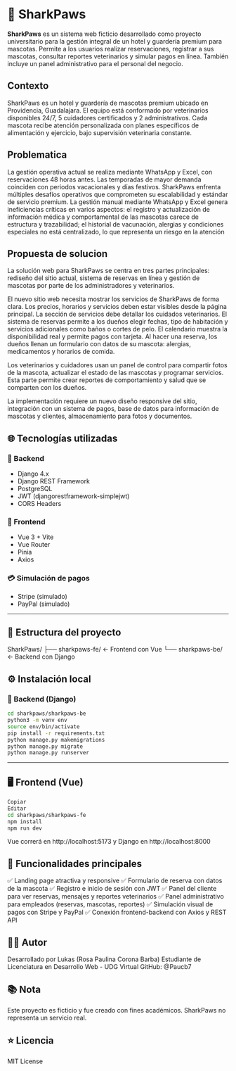 # 🦈 SharkPaws

**SharkPaws** es un sistema web ficticio desarrollado como proyecto universitario para la gestión integral de un hotel y guardería premium para mascotas. Permite a los usuarios realizar reservaciones, registrar a sus mascotas, consultar reportes veterinarios y simular pagos en línea. También incluye un panel administrativo para el personal del negocio.

## Contexto

SharkPaws es un hotel y guardería de mascotas premium ubicado en Providencia, Guadalajara. El equipo está conformado por veterinarios disponibles 24/7, 5 cuidadores certificados y 2 administrativos. Cada mascota recibe atención personalizada con planes específicos de alimentación y ejercicio, bajo supervisión veterinaria constante.

## Problematica

La gestión operativa actual se realiza mediante WhatsApp y Excel, con reservaciones 48 horas antes. Las temporadas de mayor demanda coinciden con periodos vacacionales y días festivos.
SharkPaws enfrenta múltiples desafíos operativos que comprometen su escalabilidad y estándar de servicio premium. La gestión manual mediante WhatsApp y Excel genera ineficiencias críticas en varios aspectos: el registro y actualización de información médica y comportamental de las mascotas carece de estructura y trazabilidad; el historial de vacunación, alergias y condiciones especiales no está centralizado, lo que representa un riesgo en la atención

## Propuesta de solucion

La solución web para SharkPaws se centra en tres partes principales: rediseño del sitio actual, sistema de reservas en línea y gestión de mascotas por parte de los administradores y veterinarios.

El nuevo sitio web necesita mostrar los servicios de SharkPaws de forma clara. Los precios, horarios y servicios deben estar visibles desde la página principal. La sección de servicios debe detallar los cuidados veterinarios. El sistema de reservas permite a los dueños elegir fechas, tipo de habitación y servicios adicionales como baños o cortes de pelo. El calendario muestra la disponibilidad real y permite pagos con tarjeta. Al hacer una reserva, los dueños llenan un formulario con datos de su mascota: alergias, medicamentos y horarios de comida.

Los veterinarios y cuidadores usan un panel de control para compartir fotos de la mascota, actualizar el estado de las mascotas y programar servicios. Esta parte permite crear reportes de comportamiento y salud que se comparten con los dueños.

La implementación requiere un nuevo diseño responsive del sitio, integración con un sistema de pagos, base de datos para información de mascotas y clientes, almacenamiento para fotos y documentos.

## 🌐 Tecnologías utilizadas

### 🔧 Backend
- Django 4.x
- Django REST Framework
- PostgreSQL
- JWT (djangorestframework-simplejwt)
- CORS Headers

### 🎨 Frontend
- Vue 3 + Vite
- Vue Router
- Pinia
- Axios

### 💳 Simulación de pagos
- Stripe (simulado)
- PayPal (simulado)

---

## 🧭 Estructura del proyecto

SharkPaws/
├── sharkpaws-fe/   ← Frontend con Vue
└── sharkpaws-be/   ← Backend con Django

## ⚙️ Instalación local

### 🐍 Backend (Django)

```bash
cd sharkpaws/sharkpaws-be
python3 -m venv env
source env/bin/activate
pip install -r requirements.txt
python manage.py makemigrations
python manage.py migrate
python manage.py runserver 

```

---

## 🖥️ Frontend (Vue)
``` bash
Copiar
Editar
cd sharkpaws/sharkpaws-fe
npm install
npm run dev

```
Vue correrá en http://localhost:5173 y Django en http://localhost:8000

## 🔐 Funcionalidades principales
✅ Landing page atractiva y responsive
✅ Formulario de reserva con datos de la mascota
✅ Registro e inicio de sesión con JWT
✅ Panel del cliente para ver reservas, mensajes y reportes veterinarios
✅ Panel administrativo para empleados (reservas, mascotas, reportes)
✅ Simulación visual de pagos con Stripe y PayPal
✅ Conexión frontend-backend con Axios y REST API

## 👩‍💻 Autor
Desarrollado por Lukas (Rosa Paulina Corona Barba)
Estudiante de Licenciatura en Desarrollo Web - UDG Virtual
GitHub: @Paucb7

## 📚 Nota
Este proyecto es ficticio y fue creado con fines académicos.
SharkPaws no representa un servicio real.

## ⭐ Licencia
MIT License